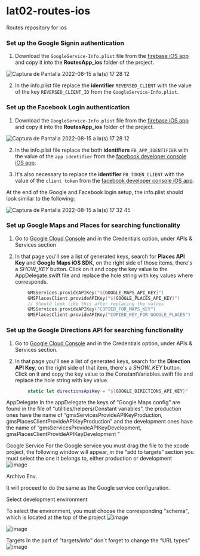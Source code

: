# lat02-routes-ios
Routes repository for ios
### Set up the Google Signin authentication

1. Download the `GoogleService-Info.plist` file from the [firebase iOS app](https://console.firebase.google.com/u/1/project/routes-app-8c8e4/settings/general/ios:com.jalasoft.routesapp) and copy it into the **RoutesApp_ios** folder of the project.

![Captura de Pantalla 2022-08-15 a la(s) 17 28 12](https://user-images.githubusercontent.com/20176876/184721638-64d7e12e-8e7d-4831-9507-2cd50372e211.png)


2. In the info.plist file replace the **identifier** `REVERSED_CLIENT` with the value of the key `REVERSED_CLIENT_ID` from the `GoogleService-Info.plist`.

### Set up the Facebook Login authentication

1. Download the `GoogleService-Info.plist` file from the [firebase iOS app](https://console.firebase.google.com/u/1/project/routes-app-8c8e4/settings/general/ios:com.jalasoft.routesapp) and copy it into the **RoutesApp_ios** folder of the project.

![Captura de Pantalla 2022-08-15 a la(s) 17 28 12](https://user-images.githubusercontent.com/20176876/184721638-64d7e12e-8e7d-4831-9507-2cd50372e211.png)


2. In the info.plist file replace the both **identifiers** `FB_APP_IDENTIFIER` with the value of the `app identifier` from the [facebook developer console iOS app](https://developers.facebook.com/apps/3146525082229053/dashboard/).

3. It's also necessary to replace the **identifier** `FB_TOKEN_CLIENT` with the value of the `client token` from the [facebook developer console iOS app](https://developers.facebook.com/apps/3146525082229053/dashboard/).

At the end of the Google and Facebook login setup, the info.plist should look similar to the following:

![Captura de Pantalla 2022-08-15 a la(s) 17 32 45](https://user-images.githubusercontent.com/20176876/184722573-283160ba-bf72-477e-aef0-ce34099bd453.png)

### Set up Google Maps and Places for searching functionality

1. Go to [Google Cloud Console](https://console.cloud.google.com/) and in the Credentials option, under APIs & Services section

2. In that page you'll see a list of generated keys, search for **Places API Key** and **Google Maps iOS SDK**, on the right side of those items, there's a _SHOW_KEY_ button. Click on it and copy the key value to the AppDelegate.swift file and replace the hole string with key values where corresponds.

```swift
        GMSServices.provideAPIKey("${GOOGLE_MAPS_API_KEY}")
        GMSPlacesClient.provideAPIKey("${GOOGLE_PLACES_API_KEY}")
        // Should look like this after replacing the values
        GMSServices.provideAPIKey("COPIED_FOR_MAPS_KEY")
        GMSPlacesClient.provideAPIKey("COPIED_KEY_FOR GOOGLE_PLACES")
```
### Set up the Google Directions API for searching functionality

1. Go to [Google Cloud Console](https://console.cloud.google.com/) and in the Credentials option, under APIs & Services section.

2. In that page you'll see a list of generated keys, search for the **Direction API Key**, on the right side of that item, there's a _SHOW_KEY_ button. Click on it and copy the key value to the ConstantVariables.swift file and replace the hole string with key value.

```swift
        static let directionsApiKey = "${GOOGLE_DIRECTIONS_API_KEY}"
```


AppDelegate 
In the appDelegate the keys of “Google Maps config” are found in the file of “utilities/helpers/Constant variables”, the production ones have the name of “gmsServicesProvideAPIKeyProduction, gmsPlacesClientProvideAPIKeyProduction” and the development ones have the name of “gmsServicesProvideAPIKeyDevelopment, gmsPlacesClientProvideAPIKeyDevelopment ” 

Google Service 
For the Google service you must drag the file to the xcode project, the following window will appear, in the “add to targets” section you must select the one it belongs to, either production or development 
![image](https://user-images.githubusercontent.com/106118394/195852899-e4cd2d8f-875f-4269-8c10-ce981533dbfb.png)

Archivo Env. 

It will proceed to do the same as the Google service configuration. 


Select development environment 

To select the environment, you must choose the corresponding "schema", which is located at the top of the project ![image](https://user-images.githubusercontent.com/106118394/195853071-3e99e58d-b539-42bd-a8a6-447af5a0bb0e.png)

![image](https://user-images.githubusercontent.com/106118394/195853137-12f6950c-8fae-4691-87ec-e4c6b0781ee7.png)

Targets
In the part of "targets/info" don´t forget to change the “URL types“
![image](https://user-images.githubusercontent.com/106118394/195854612-e0ea36a9-da7f-4d09-b77e-07be06cdfff7.png)





